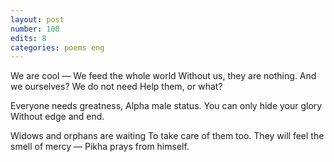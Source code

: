 ```yaml
---
layout: post
number: 108
edits: 8
categories: poems eng
---
```


We are cool — 
We feed the whole world
Without us, they are nothing. 
And we ourselves? 
We do not need
Help them, or what?
 
Everyone needs greatness, 
Alpha male status.
You can only hide your glory 
Without edge and end. 
 
Widows and orphans are waiting
To take care of them too.
They will feel the smell of mercy —
Pikha prays from himself.
